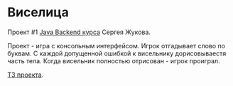 # Виселица
Проект #1 [Java Backend курса](https://zhukovsd.github.io/java-backend-learning-course/) Сергея Жукова. 

Проект - игра с консольным интерфейсом. Игрок отгадывает слово по буквам. С каждой допущенной ошибкой к висельнику дорисовываестя
часть тела. Когда висельник полностью отрисован - игрок проиграл.

[ТЗ проекта](https://zhukovsd.github.io/java-backend-learning-course/Projects/Hangman/).
